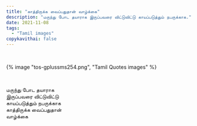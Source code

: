 ```yaml
---
title: "காத்திருக்க வைப்பதுதான் வாழ்க்கை"
description: "மருந்து போட தயாராக இருப்பவரை விட்டுவிட்டு காயப்படுத்தும் நபருக்காக."
date: 2021-11-08
tags:
  - "Tamil images"
copykavithai: false
---
```


&nbsp;

{% image "tos-gplussms254.png", "Tamil Quotes images" %}

&nbsp;

மருந்து போட தயாராக  
இருப்பவரை விட்டுவிட்டு  
காயப்படுத்தும் நபருக்காக  
காத்திருக்க வைப்பதுதான்  
வாழ்க்கை

